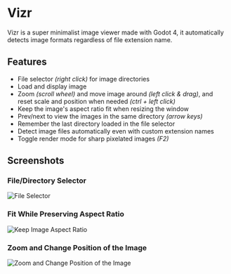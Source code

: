 # Vizr
Vizr is a super minimalist image viewer made with Godot 4, it automatically detects image formats regardless of file extension name.

## Features
- File selector *(right click)* for image directories
- Load and display image
- Zoom *(scroll wheel)* and move image around *(left click & drag)*, and reset scale and position when needed *(ctrl + left click)*
- Keep the image's aspect ratio fit when resizing the window
- Prev/next to view the images in the same directory *(arrow keys)*
- Remember the last directory loaded in the file selector
- Detect image files automatically even with custom extension names
- Toggle render mode for sharp pixelated images *(F2)*

## Screenshots
### File/Directory Selector
![File Selector](https://github.com/user-attachments/assets/91193875-34d3-41b7-8a59-76c516b199b7)

### Fit While Preserving Aspect Ratio
![Keep Image Aspect Ratio](https://github.com/user-attachments/assets/4c3085e2-5342-4338-988b-497d346df64d)

### Zoom and Change Position of the Image
![Zoom and Change Position of the Image](https://github.com/user-attachments/assets/885a4337-eb48-4bf1-af5b-59ab6cb27d9c)
